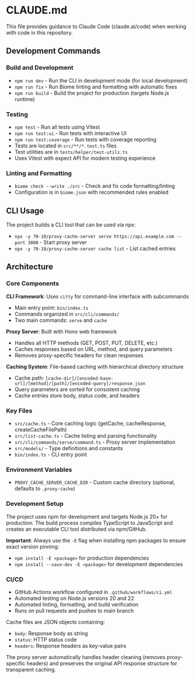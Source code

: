 # CLAUDE.md

This file provides guidance to Claude Code (claude.ai/code) when working with code in this repository.

## Development Commands

### Build and Development
- `npm run dev` - Run the CLI in development mode (for local development)
- `npm run fix` - Run Biome linting and formatting with automatic fixes
- `npm run build` - Build the project for production (targets Node.js runtime)

### Testing
- `npm test` - Run all tests using Vitest
- `npm run test:ui` - Run tests with interactive UI
- `npm run test:coverage` - Run tests with coverage reporting
- Tests are located in `src/**/*.test.ts` files
- Test utilities are in `tests/helper/test-utils.ts`
- Uses Vitest with expect API for modern testing experience

### Linting and Formatting
- `biome check --write ./src` - Check and fix code formatting/linting
- Configuration is in `biome.json` with recommended rules enabled

## CLI Usage

The project builds a CLI tool that can be used via npx:
- `npx -y 70-10/proxy-cache-server serve https://api.example.com --port 3000` - Start proxy server
- `npx -y 70-10/proxy-cache-server cache list` - List cached entries

## Architecture

### Core Components

**CLI Framework**: Uses `citty` for command-line interface with subcommands
- Main entry point: `bin/index.ts`
- Commands organized in `src/cli/commands/`
- Two main commands: `serve` and `cache`

**Proxy Server**: Built with Hono web framework
- Handles all HTTP methods (GET, POST, PUT, DELETE, etc.)
- Caches responses based on URL, method, and query parameters
- Removes proxy-specific headers for clean responses

**Caching System**: File-based caching with hierarchical directory structure
- Cache path: `[cache-dir]/[encoded-base-url]/[method]/[path]/[encoded-query]/response.json`
- Query parameters are sorted for consistent caching
- Cache entries store body, status code, and headers

### Key Files

- `src/cache.ts` - Core caching logic (getCache, cacheResponse, createCacheFilePath)
- `src/list-cache.ts` - Cache listing and parsing functionality
- `src/cli/commands/serve/command.ts` - Proxy server implementation
- `src/models/` - Type definitions and constants
- `bin/index.ts` - CLI entry point

### Environment Variables

- `PROXY_CACHE_SERVER_CACHE_DIR` - Custom cache directory (optional, defaults to `.proxy-cache`)

### Development Setup

The project uses npm for development and targets Node.js 20+ for production. The build process compiles TypeScript to JavaScript and creates an executable CLI tool distributed via npm/GitHub.

**Important**: Always use the `-E` flag when installing npm packages to ensure exact version pinning:
- `npm install -E <package>` for production dependencies
- `npm install --save-dev -E <package>` for development dependencies

### CI/CD

- GitHub Actions workflow configured in `.github/workflows/ci.yml`
- Automated testing on Node.js versions 20 and 22
- Automated linting, formatting, and build verification
- Runs on pull requests and pushes to main branch

Cache files are JSON objects containing:
- `body`: Response body as string
- `status`: HTTP status code
- `headers`: Response headers as key-value pairs

The proxy server automatically handles header cleaning (removes proxy-specific headers) and preserves the original API response structure for transparent caching.